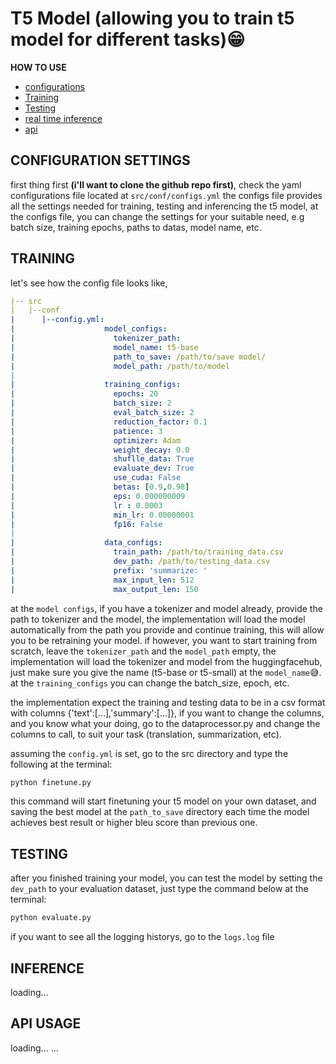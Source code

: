 # T5 Model (allowing you to train t5 model for different tasks)😁


**HOW TO USE**

- [configurations](#configuration-settings)
- [Training](#training)
- [Testing](#testing)
- [real time inference](#inference)
- [api](#api)


## CONFIGURATION SETTINGS

first thing first **(i'll want to clone the github repo first)**, check the yaml configurations file located at ``` src/conf/configs.yml ``` the configs file provides all the settings needed for training, testing and inferencing the t5 model, at the configs file, you can change the settings for your suitable need, e.g batch size, training epochs, paths to datas, model name, etc.


## TRAINING
let's see how the config file looks like, 

```yaml
|-- src
|   |--conf
|      |--config.yml:
|                    model_configs:
|                      tokenizer_path: 
|                      model_name: t5-base
|                      path_to_save: /path/to/save model/
|                      model_path: /path/to/model
|
|                    training_configs:
|                      epochs: 20
|                      batch_size: 2
|                      eval_batch_size: 2
|                      reduction_factor: 0.1
|                      patience: 3
|                      optimizer: Adam
|                      weight_decay: 0.0
|                      shuflle_data: True
|                      evaluate_dev: True
|                      use_cuda: False
|                      betas: [0.9,0.98]
|                      eps: 0.000000009
|                      lr : 0.0003
|                      min_lr: 0.00000001
|                      fp16: False 
|                                
|                    data_configs:
|                      train_path: /path/to/training_data.csv
|                      dev_path: /path/to/testing_data.csv
|                      prefix: 'summarize: '
|                      max_input_len: 512
|                      max_output_len: 150
```
at the ```model configs```, if you have a tokenizer and model already, provide the path to tokenizer and the model, the implementation will load the model automatically from the path you provide and continue training, this will allow you to be retraining your model. if however, you want to start training from scratch, leave the ```tokenizer_path``` and the ```model_path``` empty, the implementation will load the tokenizer and model from the huggingfacehub, just make sure you give the name (t5-base or t5-small) at the ```model_name```😅. at the ```training_configs``` you can change the batch_size, epoch, etc.

the implementation expect the training and testing data to be in a csv format with columns {'text':[...],'summary':[...]}, if you want to change the columns, and you know what your doing, go to the dataprocessor.py and change the columns to call, to suit your task (translation, summarization, etc).

assuming the ```config.yml``` is set, go to the src directory and type the following at the terminal:

```cmd
python finetune.py
```
this command will start finetuning your t5 model on your own dataset, and saving the best model at the ```path_to_save``` directory each time the model achieves best result or higher bleu score than previous one.

## TESTING
after you finished training your model, you can test the model by setting the ```dev_path``` to your evaluation dataset, just type the command below at the terminal:

```cmd
python evaluate.py

```

if you want to see all the logging historys, go to the ```logs.log``` file

## INFERENCE
loading...


## API USAGE
loading...
...
